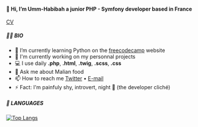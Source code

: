 #### 👋 Hi, I’m Umm-Habibah a junior PHP - Symfony developer based in France

[CV]()

##### 👩‍🎓 BIO

- 🌱 I’m currently learning Python on the [freecodecamp](https://www.freecodecamp.org/) website
- 🔭 I'm currently working on my personnal projects
- 💻 I use daily **.php**, **.html**, **.twig**,  **.scss**, **.css**
- 💬 Ask me about Malian food
- 📫 How to reach me [Twitter](https://twitter.com/habibah_ouattara) • [E-mail](mailto:ouattara.ummhabibahh@gmail.com)
- ⚡ Fact: I'm painfuly shy, introvert, night 🦉 (the developer cliché)


##### 🧰 LANGUAGES

[![Top Langs](https://github-readme-stats.vercel.app/api/top-langs/?username=umm-habibah&layout=compact&langs_count=8&theme=nord)](https://github.com/anuraghazra/github-readme-stats)

<!--
<img align="left" alt="Visual Studio Code" width="26px" src="https://cdn.jsdelivr.net/gh/devicons/devicon/icons/vscode/vscode-original.svg" style="padding-right:10px;" />
<img align="left" alt="HTML5" width="26px" src="https://cdn.jsdelivr.net/gh/devicons/devicon/icons/html5/html5-original.svg" style="padding-right:10px;" />
<img align="left" alt="CSS3" width="26px" src="https://cdn.jsdelivr.net/gh/devicons/devicon/icons/css3/css3-original.svg" style="padding-right:10px;" />
<img align="left" alt="MySQL" width="26px" src="https://cdn.jsdelivr.net/gh/devicons/devicon/icons/mysql/mysql-original.svg" style="padding-right:10px;" />
<img align="left" alt="Git" width="26px" src="https://cdn.jsdelivr.net/gh/devicons/devicon/icons/git/git-original.svg" style="padding-right:10px;" />
<img align="left" alt="Github" width="26px" src="https://cdn.jsdelivr.net/gh/devicons/devicon/icons/github/github-original.svg" style="padding-right:10px;" />
-->
